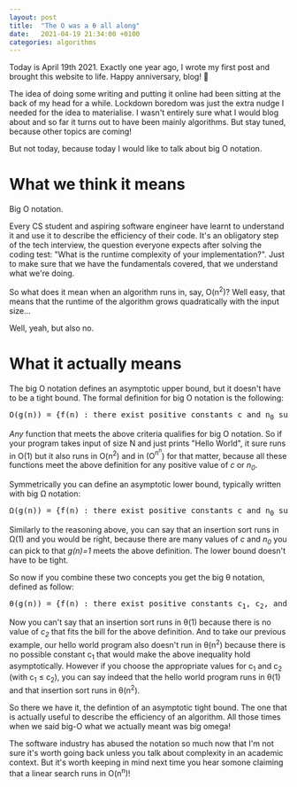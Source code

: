 ```yaml
---
layout: post
title:  "The O was a θ all along"
date:   2021-04-19 21:34:00 +0100
categories: algorithms
---
```


Today is April 19th 2021. Exactly one year ago, I wrote my first post and brought this website to life. Happy anniversary, blog! :birthday:

The idea of doing some writing and putting it online had been sitting at the back of my head for a while. Lockdown boredom was just the extra nudge I needed for the idea to materialise. I wasn't entirely sure what I would blog about and so far it turns out to have been mainly algorithms. But stay tuned, because other topics are coming!

But not today, because today I would like to talk about big O notation.

# What we think it means

Big O notation.

Every CS student and aspiring software engineer have learnt to understand it and use it to describe the efficiency of their code. It's an obligatory step of the tech interview, the question everyone expects after solving the coding test: "What is the runtime complexity of your implementation?". Just to make sure that we have the fundamentals covered, that we understand what we're doing.

So what does it mean when an algorithm runs in, say, O(n<sup>2</sup>)? Well easy, that means that the runtime of the algorithm grows quadratically with the input size... 

Well, yeah, but also no.

# What it actually means

The big O notation defines an asymptotic upper bound, but it doesn't have to be a tight bound. The formal definition for big O notation is the following:

<pre>
O(g(n)) = {f(n) : there exist positive constants c and n<sub>0</sub> such that 0 ≤ f(n) ≤ cg(n) for all n ≥ n<sub>0</sub>}
</pre>

*Any* function that meets the above criteria qualifies for big O notation. So if your program takes input of size N and just prints "Hello World", it sure runs in O(1) but it also runs in O(n<sup>2</sup>) and in (O<sup>n<sup>n</sup></sup>) for that matter, because all these functions meet the above definition for any positive value of *c* or *n<sub>0</sub>*.

Symmetrically you can define an asymptotic lower bound, typically written with big Ω notation:

<pre>
Ω(g(n)) = {f(n) : there exist positive constants c and n<sub>0</sub> such that 0 ≤ cg(n) ≤ f(n) for all n ≥ n<sub>0</sub>}
</pre>

Similarly to the reasoning above, you can say that an insertion sort runs in Ω(1) and you would be right, because there are many values of *c* and *n<sub>0</sub>* you can pick to that *g(n)=1* meets the above definition. The lower bound doesn't have to be tight.

So now if you combine these two concepts you get the big θ notation, defined as follow:

<pre>
θ(g(n)) = {f(n) : there exist positive constants c<sub>1</sub>, c<sub>2</sub>, and n<sub>0</sub> such that 0 ≤ c<sub>1</sub>g(n) ≤ f(n) ≤ c<sub>2</sub>g(n) for all n ≥ n<sub>0</sub>}
</pre>

Now you can't say that an insertion sort runs in θ(1) because there is no value of *c<sub>2</sub>* that fits the bill for the above definition. And to take our previous example, our hello world program also doesn't run in θ(n<sup>2</sup>) because there is no possible constant c<sub>1</sub> that would make the above inequality hold asymptotically. However if you choose the appropriate values for c<sub>1</sub> and c<sub>2</sub> (with c<sub>1</sub> ≤ c<sub>2</sub>), you can say indeed that the hello world program runs in θ(1) and that insertion sort runs in θ(n<sup>2</sup>).

So there we have it, the defintion of an asymptotic tight bound. The one that is actually useful to describe the efficiency of an algorithm. All those times when we said big-O what we actually meant was big omega! 

The software industry has abused the notation so much now that I'm not sure it's worth going back unless you talk about complexity in an academic context. But it's worth keeping in mind next time you hear somone claiming that a linear search runs in O(n<sup>n</sup>)!